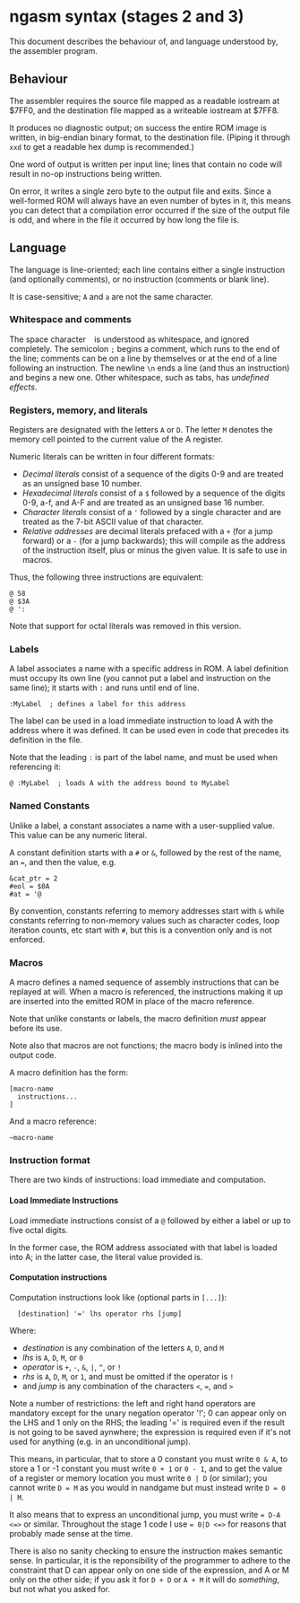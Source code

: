 # ngasm syntax (stages 2 and 3)

This document describes the behaviour of, and language understood by, the
assembler program.

## Behaviour

The assembler requires the source file mapped as a readable iostream at $7FF0,
and the destination file mapped as a writeable iostream at $7FF8.

It produces no diagnostic output; on success the entire ROM image is written, in
big-endian binary format, to the destination file. (Piping it through `xxd` to
get a readable hex dump is recommended.)

One word of output is written per input line; lines that contain no code will
result in no-op instructions being written.

On error, it writes a single zero byte to the output file and exits. Since a
well-formed ROM will always have an even number of bytes in it, this means you
can detect that a compilation error occurred if the size of the output file is
odd, and where in the file it occurred by how long the file is.

## Language

The language is line-oriented; each line contains either a single instruction
(and optionally comments), or no instruction (comments or blank line).

It is case-sensitive; `A` and `a` are not the same character.

### Whitespace and comments

The space character ` ` is understood as whitespace, and ignored completely. The
semicolon `;` begins a comment, which runs to the end of the line; comments can
be on a line by themselves or at the end of a line following an instruction. The
newline `\n` ends a line (and thus an instruction) and begins a new one. Other
whitespace, such as tabs, has *undefined effects*.

### Registers, memory, and literals

Registers are designated with the letters `A` or `D`. The letter `M` denotes the
memory cell pointed to the current value of the A register.

Numeric literals can be written in four different formats:

- *Decimal literals* consist of a sequence of the digits 0-9 and are treated as
  an unsigned base 10 number.
- *Hexadecimal literals* consist of a `$` followed by a sequence of the digits
  0-9, a-f, and A-F and are treated as an unsigned base 16 number.
- *Character literals* consist of a `'` followed by a single character and are
  treated as the 7-bit ASCII value of that character.
- *Relative addresses* are decimal literals prefaced with a `+` (for a jump
  forward) or a `-` (for a jump backwards); this will compile as the address of
  the instruction itself, plus or minus the given value. It is safe to use in
  macros.

Thus, the following three instructions are equivalent:
```
@ 58
@ $3A
@ ':
```

Note that support for octal literals was removed in this version.

### Labels

A label associates a name with a specific address in ROM. A label definition
must occupy its own line (you cannot put a label and instruction on the same
line); it starts with `:` and runs until end of line.

```
:MyLabel  ; defines a label for this address
```

The label can be used in a load immediate instruction to load A with the address
where it was defined. It can be used even in code that precedes its definition
in the file.

Note that the leading `:` is part of the label name, and must be used when
referencing it:

```
@ :MyLabel  ; loads A with the address bound to MyLabel
```

### Named Constants

Unlike a label, a constant associates a name with a user-supplied value. This
value can be any numeric literal.

A constant definition starts with a `#` or `&`, followed by the rest of the name,
an `=`, and then the value, e.g.

```
&cat_ptr = 2
#eol = $0A
#at = '@
```

By convention, constants referring to memory addresses start with `&` while
constants referring to non-memory values such as character codes, loop iteration
counts, etc start with `#`, but this is a convention only and is not enforced.

### Macros

A macro defines a named sequence of assembly instructions that can be replayed
at will. When a macro is referenced, the instructions making it up are inserted
into the emitted ROM in place of the macro reference.

Note that unlike constants or labels, the macro definition *must* appear before
its use.

Note also that macros are not functions; the macro body is inlined into the
output code.

A macro definition has the form:

```
[macro-name
  instructions...
]
```

And a macro reference:

```
~macro-name
```

### Instruction format

There are two kinds of instructions: load immediate and computation.

#### Load Immediate Instructions

Load immediate instructions consist of a `@` followed by either a label or up to
five octal digits.

In the former case, the ROM address associated with that label is loaded into A;
in the latter case, the literal value provided is.

#### Computation instructions

Computation instructions look like (optional parts in `[...]`):
```
  [destination] '=' lhs operator rhs [jump]
```

Where:
- *destination* is any combination of the letters `A`, `D`, and `M`
- *lhs* is `A`, `D`, `M`, or `0`
- *operator* is `+`, `-`, `&`, `|`, `^`, or `!`
- *rhs* is `A`, `D`, `M`, or `1`, and must be omitted if the operator is `!`
- and *jump* is any combination of the characters `<`, `=`, and `>`

Note a number of restrictions: the left and right hand operators are mandatory
except for the unary negation operator '!'; 0 can appear only on the LHS and
1 only on the RHS; the leading '=' is required even if the result is not going
to be saved aynwhere; the expression is required even if it's not used for
anything (e.g. in an unconditional jump).

This means, in particular, that to store a 0 constant you must write `0 & A`,
to store a 1 or -1 constant you must write `0 + 1` or `0 - 1`, and to get the
value of a register or memory location you must write `0 | D` (or similar); you
cannot write `D = M` as you would in nandgame but must instead write `D = 0 | M`.

It also means that to express an unconditional jump, you must write `= D-A <=>`
or similar. Throughout the stage 1 code I use `= 0|D <=>` for reasons that
probably made sense at the time.

There is also no sanity checking to ensure the instruction makes semantic sense.
In particular, it is the reponsibility of the programmer to adhere to the
constraint that D can appear only on one side of the expression, and A or M only
on the other side; if you ask it for `D + D` or `A + M` it will do *something*,
but not what you asked for.
